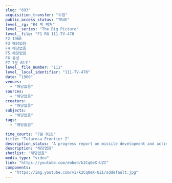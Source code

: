 ```yaml
---
slug: "693"
acquisition_transfer: "수집"
public_access_status: "TRUE"
level__rg: "R4 빅 픽쳐"
level__series: "The Big Picture"
level__file: "F1 RG 111-TV-470
F2 1960
F3 해당없음
F4 해당없음
F5 해당없음
F6 유성
F7 7분 01초"
level__file_number: "111"
level__local_identifier: "111-TV-470"
date: "1960"
venues: 
  - "해당없음"
sources: 
  - "해당없음"
creators: 
  - "해당없음"
subjects: 
  - "해당없음"
tags: 
  - "해당없음"

time_courts: "7분 01초"
title: "Tularosa Frontier 2"
description_status: "A progress report on missile development and activity at White Sands Missile Range, New Mexico,"
description: "해당없음"
shotlist: "해당없음"
media_type: "video"
link: "https://youtube.com/embed/k2Cq0eX-UZI"
components: 
  - "https://img.youtube.com/vi/k2Cq0eX-UZI/sddefault.jpg"
---
```

